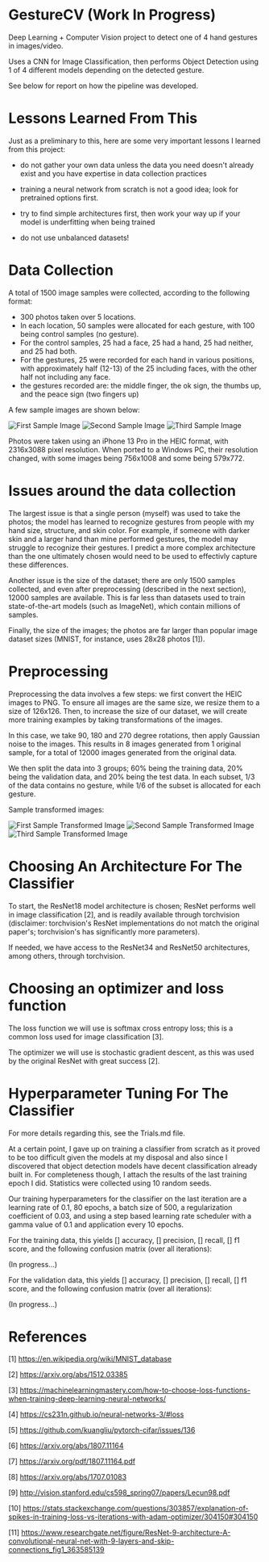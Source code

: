 # GestureCV (Work In Progress)
Deep Learning + Computer Vision project to detect one of 4 hand gestures in images/video.

Uses a CNN for Image Classification, then performs Object Detection using 1 of 4 different models depending on the detected gesture.

See below for report on how the pipeline was developed.

# Lessons Learned From This

Just as a preliminary to this, here are some very important lessons I learned from this project:

- do not gather your own data unless the data you need doesn't already exist and you have expertise in data collection practices

- training a neural network from scratch is not a good idea; look for pretrained options first.

- try to find simple architectures first, then work your way up if your model is underfitting when being trained

- do not use unbalanced datasets!

# Data Collection

A total of 1500 image samples were collected, according to the following format:

- 300 photos taken over 5 locations.
- In each location, 50 samples were allocated for each gesture, with 100 being control samples (no gesture).
- For the control samples, 25 had a face, 25 had a hand, 25 had neither, and 25 had both.
- For the gestures, 25 were recorded for each hand in various positions, with approximately half (12-13) of the 25 including faces, with the other half not including any face.
- the gestures recorded are: the middle finger, the ok sign, the thumbs up, and the peace sign (two fingers up)

A few sample images are shown below:

![First Sample Image](./IMG_16640.png)
![Second Sample Image](./IMG_02570.png)
![Third Sample Image](./IMG_10920.png)

Photos were taken using an iPhone 13 Pro in the HEIC format, with 2316x3088 pixel resolution. When ported to a Windows PC, their resolution changed, with some images being 756x1008 and some being 579x772.

# Issues around the data collection

The largest issue is that a single person (myself) was used to take the photos; the model has learned to recognize gestures from people with my hand size, structure, and skin color. For example, if someone with darker skin and a larger hand than mine performed gestures, the model may struggle to recognize their gestures. I predict a more complex architecture than the one ultimately chosen would need to be used to effectivly capture these differences.

Another issue is the size of the dataset; there are only 1500 samples collected, and even after preprocessing (described in the next section), 12000 samples are available. This is far less than datasets used to train state-of-the-art models (such as ImageNet), which contain millions of samples.

Finally, the size of the images; the photos are far larger than popular image dataset sizes (MNIST, for instance, uses 28x28 photos [1]).

# Preprocessing

Preprocessing the data involves a few steps: we first convert the HEIC images to PNG. To ensure all images are the same size, we resize them to a size of 126x126. Then, to increase the size of our dataset, we will create more training examples by taking transformations of the images. 

In this case, we take 90, 180 and 270 degree rotations, then apply Gaussian noise to the images. This results in 8 images generated from 1 original sample, for a total of 12000 images generated from the original data.

We then split the data into 3 groups; 60% being the training data, 20% being the validation data, and 20% being the test data. In each subset, 1/3 of the data contains no gesture, while 1/6 of the subset is allocated for each gesture.

Sample transformed images:

![First Sample Transformed Image](./img10.png)
![Second Sample Transformed Image](./img23.png)
![Third Sample Transformed Image](./img51.png)

# Choosing An Architecture For The Classifier

To start, the ResNet18 model architecture is chosen; ResNet performs well in image classification [2], and is readily available
through torchvision (disclaimer: torchvision's ResNet implementations do not match the original paper's; torchvision's has significantly more parameters).

If needed, we have access to the ResNet34 and ResNet50 architectures, among others, through torchvision.

# Choosing an optimizer and loss function

The loss function we will use is softmax cross entropy loss; this is a common loss used for image classification [3].

The optimizer we will use is stochastic gradient descent, as this was used by the original ResNet with great success [2].

# Hyperparameter Tuning For The Classifier

For more details regarding this, see the Trials.md file.

At a certain point, I gave up on training a classifier from scratch as it proved to be too difficult given the models at my disposal and also since I discovered that object detection models have decent classification already built in. For completeness though, I attach the results of the last training epoch I did. Statistics were collected using 10 random seeds.

Our training hyperparameters for the classifier on the last iteration are a learning rate of 0.1, 80 epochs, a batch size of 500, a regularization coefficient of 0.03, and using a step based learning rate scheduler with a gamma value of 0.1 and application every 10 epochs.

For the training data, this yields [] accuracy, [] precision, [] recall, [] f1 score, and the following confusion matrix (over all iterations):

(In progress...)

For the validation data, this yields [] accuracy, [] precision, [] recall, [] f1 score, and the following confusion matrix (over all iterations):

(In progress...)

# References

[1] https://en.wikipedia.org/wiki/MNIST_database

[2] https://arxiv.org/abs/1512.03385

[3] https://machinelearningmastery.com/how-to-choose-loss-functions-when-training-deep-learning-neural-networks/

[4] https://cs231n.github.io/neural-networks-3/#loss

[5] https://github.com/kuangliu/pytorch-cifar/issues/136

[6] https://arxiv.org/abs/1807.11164

[7] https://arxiv.org/pdf/1807.11164.pdf

[8] https://arxiv.org/abs/1707.01083

[9] http://vision.stanford.edu/cs598_spring07/papers/Lecun98.pdf

[10] https://stats.stackexchange.com/questions/303857/explanation-of-spikes-in-training-loss-vs-iterations-with-adam-optimizer/304150#304150

[11] https://www.researchgate.net/figure/ResNet-9-architecture-A-convolutional-neural-net-with-9-layers-and-skip-connections_fig1_363585139